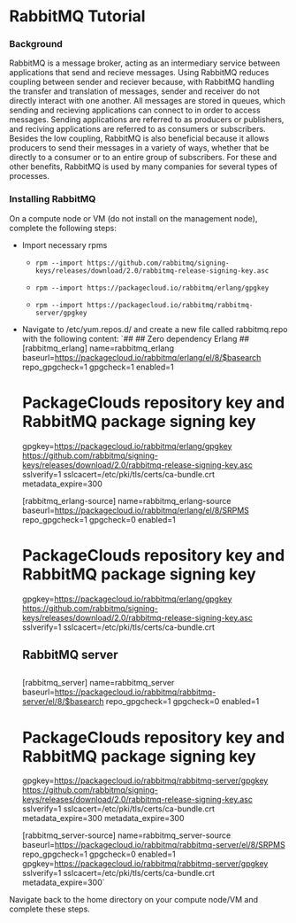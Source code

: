 # RabbitMQ Tutorial

### Background
RabbitMQ is a message broker, acting as an intermediary service between applications that send and recieve messages. Using RabbitMQ reduces coupling between sender and reciever because, with RabbitMQ handling the transfer and translation of messages, sender and receiver do not directly interact with one another. All messages are stored in queues, which sending and recieving applications can connect to in order to access messages. Sending applications are referred to as producers or publishers, and reciving applications are referred to as consumers or subscribers. Besides the low coupling, RabbitMQ is also beneficial because it allows producers to send their messages in a variety of ways, whether that be directly to a consumer or to an entire group of subscribers. For these and other benefits, RabbitMQ is used by many companies for several types of processes.

### Installing RabbitMQ
On a compute node or VM (do not install on the management node), complete the following steps:
* Import necessary rpms
    *     rpm --import https://github.com/rabbitmq/signing-keys/releases/download/2.0/rabbitmq-release-signing-key.asc
    *     rpm --import https://packagecloud.io/rabbitmq/erlang/gpgkey
    *     rpm --import https://packagecloud.io/rabbitmq/rabbitmq-server/gpgkey
* Navigate to /etc/yum.repos.d/ and create a new file called rabbitmq.repo with the following content:
        `##
         ## Zero dependency Erlang
         ##
        [rabbitmq_erlang]
        name=rabbitmq_erlang
	baseurl=https://packagecloud.io/rabbitmq/erlang/el/8/$basearch
	repo_gpgcheck=1
	gpgcheck=1
	enabled=1
	# PackageClouds repository key and RabbitMQ package signing key
	gpgkey=https://packagecloud.io/rabbitmq/erlang/gpgkey
	       https://github.com/rabbitmq/signing-keys/releases/download/2.0/rabbitmq-release-signing-key.asc
	sslverify=1
	sslcacert=/etc/pki/tls/certs/ca-bundle.crt
	metadata_expire=300

	[rabbitmq_erlang-source]
	name=rabbitmq_erlang-source
	baseurl=https://packagecloud.io/rabbitmq/erlang/el/8/SRPMS
	repo_gpgcheck=1
	gpgcheck=0
	enabled=1
	# PackageClouds repository key and RabbitMQ package signing key
	gpgkey=https://packagecloud.io/rabbitmq/erlang/gpgkey
	       https://github.com/rabbitmq/signing-keys/releases/download/2.0/rabbitmq-release-signing-key.asc
	sslverify=1
	sslcacert=/etc/pki/tls/certs/ca-bundle.crt

	##
	## RabbitMQ server
	##
	[rabbitmq_server]
	name=rabbitmq_server
	baseurl=https://packagecloud.io/rabbitmq/rabbitmq-server/el/8/$basearch
	repo_gpgcheck=1
	gpgcheck=0
	enabled=1
	# PackageClouds repository key and RabbitMQ package signing key
	gpgkey=https://packagecloud.io/rabbitmq/rabbitmq-server/gpgkey
	       https://github.com/rabbitmq/signing-keys/releases/download/2.0/rabbitmq-release-signing-key.asc
	sslverify=1
	sslcacert=/etc/pki/tls/certs/ca-bundle.crt
	metadata_expire=300
	metadata_expire=300

	[rabbitmq_server-source]
	name=rabbitmq_server-source
	baseurl=https://packagecloud.io/rabbitmq/rabbitmq-server/el/8/SRPMS
	repo_gpgcheck=1
	gpgcheck=0
	enabled=1
	gpgkey=https://packagecloud.io/rabbitmq/rabbitmq-server/gpgkey
	sslverify=1
	sslcacert=/etc/pki/tls/certs/ca-bundle.crt
	metadata_expire=300`

Navigate back to the home directory on your compute node/VM and complete these steps.
